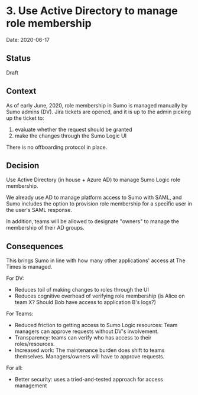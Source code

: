 # 3. Use Active Directory to manage role membership

Date: 2020-06-17

## Status

Draft

## Context

As of early June, 2020, role membership in Sumo is managed manually by 
Sumo admins (DV). Jira tickets are opened, and it is up to the admin
picking up the ticket to:
1. evaluate whether the request should be granted
2. make the changes through the Sumo Logic UI

There is no offboarding protocol in place.

## Decision

Use Active Directory (in house + Azure AD) to manage Sumo Logic role membership.

We already use AD to manage platform access to Sumo with SAML, and Sumo includes 
the option to provision role membership for a specific user in the user's SAML 
response. 

In addition, teams will be allowed to designate "owners" to manage the 
membership of their AD groups.

## Consequences

This brings Sumo in line with how many other applications' access at The Times 
is managed.

For DV:
- Reduces toil of making changes to roles through the UI
- Reduces cognitive overhead of verifying role membership (is Alice on team X? 
  Should Bob have access to application B's logs?)

For Teams:
- Reduced friction to getting access to Sumo Logic resources: Team managers can
  approve requests without DV's involvement.
- Transparency: teams can verify who has access to their roles/resources.
- Increased work: The maintenance burden does shift to teams themselves. 
  Managers/owners will have to approve requests.

For all: 
- Better security: uses a tried-and-tested approach for access management
